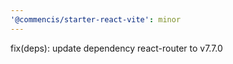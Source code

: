 ```yaml
---
'@commencis/starter-react-vite': minor
---
```


fix(deps): update dependency react-router to v7.7.0
